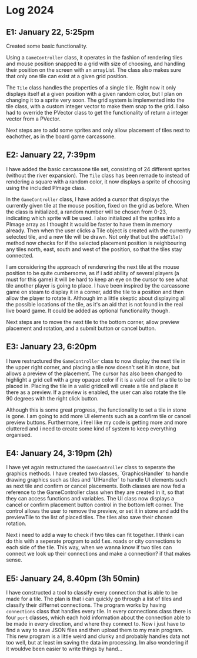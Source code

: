 # Log 2024

## E1: January 22, 5:25pm
Created some basic functionality. 

Using a `GameController` class, it operates in the fashion of rendering tiles and mouse position snapped to a grid with size of choosing, and handling their position on the screen with an arrayList. The class also makes sure that only one tile can exist at a given grid position.

The `Tile` class handles the properties of a single tile. Right now it only displays itself at a given position with a given random color, but I plan on changing it to a sprite very soon. The grid system is implemented into the tile class, with a custom integer vector to make them snap to the grid. I also had to override the PVector class to get the functionality of return a integer vector from a PVector.

Next steps are to add some sprites and only allow placement of tiles next to eachother, as in the board game carcassone.

## E2: January 22, 7:39pm
I have added the basic carcassone tile set, consisting of 24 different sprites (without the river expansion). The `Tile` class has been remade to instead of rendering a square with a random color, it now displays a sprite of choosing using the included PImage class. 

In the `GameController` class, I have added a cursor that displays the currently given tile at the mouse position, fixed on the grid as before. When the class is initialized, a random number will be chosen from 0-23, indicating which sprite will be used. I also initialized all the sprites into a PImage array as I thought it would be faster to have them in memory already. Then when the user clicks a Tile object is created with the currently selected tile, and a new tile will be drawn. Not only that but the `addTile()` method now checks for if the selected placement position is neighbouring any tiles north, east, south and west of the position, so that the tiles stay connected.

I am considering the approach of renderering the next tile at the mouse position to be quite cumbersome, as if i add ability of several players (a must for this game) it will be hard to keep an eye on the cursor to see what tile another player is going to place. I have been inspired by the carcassone game on steam to display it in a corner, add the tile to a position and then allow the player to rotate it. Although im a little skeptic about displaying all the possible locations of the tile, as it's an aid that is not found in the real live board game. It could be added as optional functionality though.

Next steps are to move the next tile to the bottom corner, allow preview placement and rotation, and a submit button or cancel button.

## E3: January 23, 6:20pm
I have restructured the `GameController` class to now display the next tile in the upper right corner, and placing a tile now doesn't set it in stone, but allows a preview of the placement. The cursor has also been changed to highlight a grid cell with a grey opaque color if it is a valid cell for a tile to be placed in. Placing the tile in a valid gridcell will create a tile and place it there as a preview. If a preview is enabled, the user can also rotate the tile 90 degrees with the right click button. 

Although this is some great progress, the functionality to set a tile in stone is gone. I am going to add more UI elements such as a confirm tile or cancel preview buttons. Furthermore, i feel like my code is getting more and more cluttered and i need to create some kind of system to keep everything organised. 

## E4: January 24, 3:19pm (2h)
I have yet again restructured the `GameController` class to seperate the graphics methods. I have created two classes, ´GraphicsHandler´ to handle drawing graphics such as tiles and ´UIHandler´ to handle UI elements such as next tile and confirm or cancel placements. Both classes are now fed a reference to the GameController class when they are created in it, so that they can access functions and variables. The UI class now displays a cancel or confirm placement button control in the bottom left corner. The control allows the user to remove the preview, or set it in stone and add the previewTile to the list of placed tiles. The tiles also save their chosen rotation.

Next i need to add a way to check if two tiles can fit together. I think i can do this with a seperate program to add f.ex. roads or city connections to each side of the tile. This way, when we wanna know if two tiles can connect we look up their connections and make a connection? if that makes sense.

## E5: January 24, 8.40pm (3h 50min)
I have constructed a tool to classify every connection that is able to be made for a tile. The plan is that i can quickly go through a list of tiles and classify their differnet connections. The program works by having `connections` class that handles every tile. In every connections class there is four `port` classes, which each hold information about the connection able to be made in every direction, and where they connect to. Now i just have to find a way to save JSON files and then upload them to my main program. This new program is a little weird and clunky and probably handles data not too well, but at least im saving the data im processing. Im also wondering if it wouldve been easier to write things by hand...